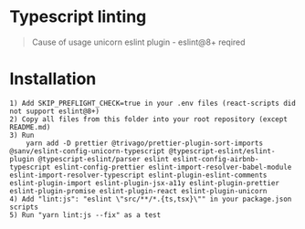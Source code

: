 # Typescript linting

> Cause of usage unicorn eslint plugin - eslint@8+ reqired

# Installation

    1) Add SKIP_PREFLIGHT_CHECK=true in your .env files (react-scripts did not support eslint@8+)
    2) Copy all files from this folder into your root repository (except README.md)
    3) Run
        yarn add -D prettier @trivago/prettier-plugin-sort-imports @sanv/eslint-config-unicorn-typescript @typescript-eslint/eslint-plugin @typescript-eslint/parser eslint eslint-config-airbnb-typescript eslint-config-prettier eslint-import-resolver-babel-module eslint-import-resolver-typescript eslint-plugin-eslint-comments eslint-plugin-import eslint-plugin-jsx-a11y eslint-plugin-prettier eslint-plugin-promise eslint-plugin-react eslint-plugin-unicorn
    4) Add "lint:js": "eslint \"src/**/*.{ts,tsx}\"" in your package.json scripts
    5) Run "yarn lint:js --fix" as a test
